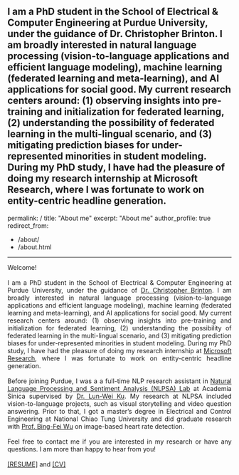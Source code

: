 I am a PhD student in the School of Electrical & Computer Engineering at Purdue University, under the guidance of Dr. Christopher Brinton. I am broadly interested in natural language processing (vision-to-language applications and efficient language modeling), machine learning (federated learning and meta-learning), and AI applications for social good. My current research centers around: (1) observing insights into pre-training and initialization for federated learning, (2) understanding the possibility of federated learning in the multi-lingual scenario, and (3) mitigating prediction biases for under-represented minorities in student modeling. During my PhD study, I have had the pleasure of doing my research internship at Microsoft Research, where I was fortunate to work on entity-centric headline generation.
---
permalink: /
title: "About me"
excerpt: "About me"
author_profile: true
redirect_from: 
  - /about/
  - /about.html
---

<div style="text-align:justify">
Welcome!
<br>
<br>
I am a PhD student in the School of Electrical & Computer Engineering at Purdue University, under the guidance of <a href="https://www.cbrinton.net/">Dr. Christopher Brinton</a>. 
I am broadly interested in natural language processing (vision-to-language applications and efficient language modeling), machine learning (federated learning and meta-learning), and AI applications for social good. 
My current research centers around: (1) observing insights into pre-training and initialization for federated learning, (2) understanding the possibility of federated learning in the multi-lingual scenario, and (3) mitigating prediction biases for under-represented minorities in student modeling. 
During my PhD study, I have had the pleasure of doing my research internship at <a href="https://www.microsoft.com/en-us/research/">Microsoft Research</a>, where I was fortunate to work on entity-centric headline generation.

<br>
<br>  
Before joining Purdue, I was a a full-time NLP research assistant in <a href="https://academiasinicanlplab.github.io/">Natural Language Processing and Sentiment Analysis (NLPSA) Lab</a> at Academia Sinica supervised by  <a href="https://www.iis.sinica.edu.tw/pages/lwku/">Dr. Lun-Wei Ku</a>. My research at NLPSA included vision-to-language projects, such as visual storytelling and video question answering. Prior to that, I got a master’s degree in Electrical and Control Engineering at National Chiao Tung University and did graduate research with <a href="http://cssplab.cn.nctu.edu.tw/adviser/advisor.php">Prof. Bing-Fei Wu</a> on image-based heart rate detection. 
<br>
<br>
Feel free to contact me if you are interested in my research or have any questions. I am more than happy to hear from you!
<br>
<br>
<a href="files/yun_resume.pdf" target="_blank">[RESUME]</a> and <a href="files/yun_cv.pdf" target="_blank">[CV]</a>
</div>
